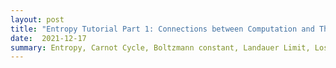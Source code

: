 ```yaml
---
layout: post
title: "Entropy Tutorial Part 1: Connections between Computation and Thermodynamic Work"
date:  2021-12-17
summary: Entropy, Carnot Cycle, Boltzmann constant, Landauer Limit, Loschmidt's Paradox, Reversibility of Physics, Magnetic Cooling, and the Second Law of Thermodynamics
---
```





